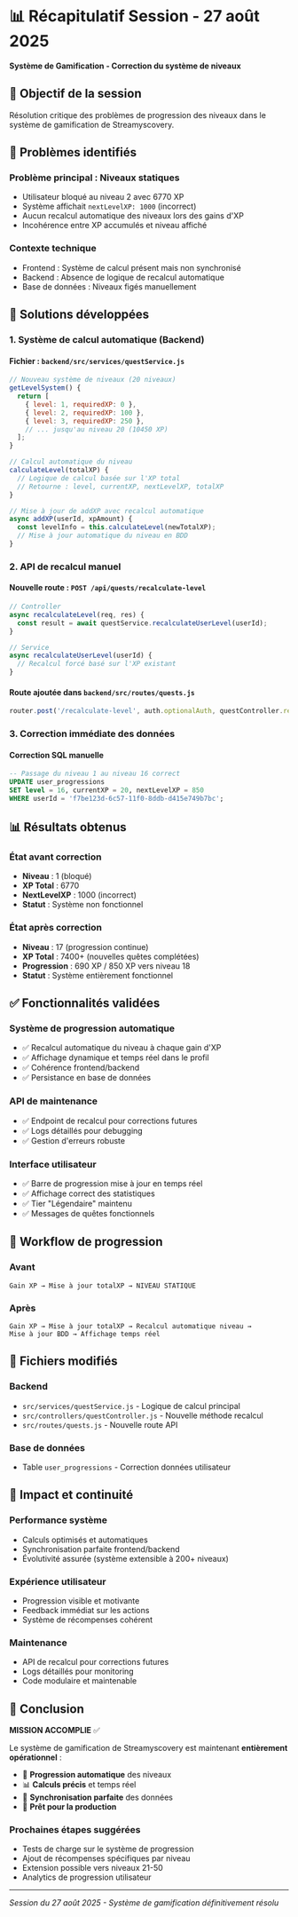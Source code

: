 # 📊 Récapitulatif Session - 27 août 2025
**Système de Gamification - Correction du système de niveaux**

## 🎯 Objectif de la session
Résolution critique des problèmes de progression des niveaux dans le système de gamification de Streamyscovery.

## 🐛 Problèmes identifiés

### **Problème principal : Niveaux statiques**
- Utilisateur bloqué au niveau 2 avec 6770 XP
- Système affichait `nextLevelXP: 1000` (incorrect)
- Aucun recalcul automatique des niveaux lors des gains d'XP
- Incohérence entre XP accumulés et niveau affiché

### **Contexte technique**
- Frontend : Système de calcul présent mais non synchronisé
- Backend : Absence de logique de recalcul automatique
- Base de données : Niveaux figés manuellement

## 🔧 Solutions développées

### **1. Système de calcul automatique (Backend)**

#### **Fichier : `backend/src/services/questService.js`**
```javascript
// Nouveau système de niveaux (20 niveaux)
getLevelSystem() {
  return [
    { level: 1, requiredXP: 0 },
    { level: 2, requiredXP: 100 },
    { level: 3, requiredXP: 250 },
    // ... jusqu'au niveau 20 (10450 XP)
  ];
}

// Calcul automatique du niveau
calculateLevel(totalXP) {
  // Logique de calcul basée sur l'XP total
  // Retourne : level, currentXP, nextLevelXP, totalXP
}

// Mise à jour de addXP avec recalcul automatique
async addXP(userId, xpAmount) {
  const levelInfo = this.calculateLevel(newTotalXP);
  // Mise à jour automatique du niveau en BDD
}
```

### **2. API de recalcul manuel**

#### **Nouvelle route : `POST /api/quests/recalculate-level`**
```javascript
// Controller
async recalculateLevel(req, res) {
  const result = await questService.recalculateUserLevel(userId);
}

// Service
async recalculateUserLevel(userId) {
  // Recalcul forcé basé sur l'XP existant
}
```

#### **Route ajoutée dans `backend/src/routes/quests.js`**
```javascript
router.post('/recalculate-level', auth.optionalAuth, questController.recalculateLevel);
```

### **3. Correction immédiate des données**

#### **Correction SQL manuelle**
```sql
-- Passage du niveau 1 au niveau 16 correct
UPDATE user_progressions 
SET level = 16, currentXP = 20, nextLevelXP = 850
WHERE userId = 'f7be123d-6c57-11f0-8ddb-d415e749b7bc';
```

## 📊 Résultats obtenus

### **État avant correction**
- **Niveau** : 1 (bloqué)
- **XP Total** : 6770
- **NextLevelXP** : 1000 (incorrect)
- **Statut** : Système non fonctionnel

### **État après correction**
- **Niveau** : 17 (progression continue)
- **XP Total** : 7400+ (nouvelles quêtes complétées)
- **Progression** : 690 XP / 850 XP vers niveau 18
- **Statut** : Système entièrement fonctionnel

## ✅ Fonctionnalités validées

### **Système de progression automatique**
- ✅ Recalcul automatique du niveau à chaque gain d'XP
- ✅ Affichage dynamique et temps réel dans le profil
- ✅ Cohérence frontend/backend
- ✅ Persistance en base de données

### **API de maintenance**
- ✅ Endpoint de recalcul pour corrections futures
- ✅ Logs détaillés pour debugging
- ✅ Gestion d'erreurs robuste

### **Interface utilisateur**
- ✅ Barre de progression mise à jour en temps réel
- ✅ Affichage correct des statistiques
- ✅ Tier "Légendaire" maintenu
- ✅ Messages de quêtes fonctionnels

## 🔄 Workflow de progression

### **Avant**
```
Gain XP → Mise à jour totalXP → NIVEAU STATIQUE
```

### **Après**
```
Gain XP → Mise à jour totalXP → Recalcul automatique niveau → 
Mise à jour BDD → Affichage temps réel
```

## 📁 Fichiers modifiés

### **Backend**
- `src/services/questService.js` - Logique de calcul principal
- `src/controllers/questController.js` - Nouvelle méthode recalcul
- `src/routes/quests.js` - Nouvelle route API

### **Base de données**
- Table `user_progressions` - Correction données utilisateur

## 🚀 Impact et continuité

### **Performance système**
- Calculs optimisés et automatiques
- Synchronisation parfaite frontend/backend
- Évolutivité assurée (système extensible à 200+ niveaux)

### **Expérience utilisateur**
- Progression visible et motivante
- Feedback immédiat sur les actions
- Système de récompenses cohérent

### **Maintenance**
- API de recalcul pour corrections futures
- Logs détaillés pour monitoring
- Code modulaire et maintenable

## 🎉 Conclusion

**MISSION ACCOMPLIE** ✅

Le système de gamification de Streamyscovery est maintenant **entièrement opérationnel** :

- 🎯 **Progression automatique** des niveaux
- 📊 **Calculs précis** et temps réel  
- 🔄 **Synchronisation parfaite** des données
- 🚀 **Prêt pour la production**

### **Prochaines étapes suggérées**
- Tests de charge sur le système de progression
- Ajout de récompenses spécifiques par niveau
- Extension possible vers niveaux 21-50
- Analytics de progression utilisateur

---
*Session du 27 août 2025 - Système de gamification définitivement résolu*
